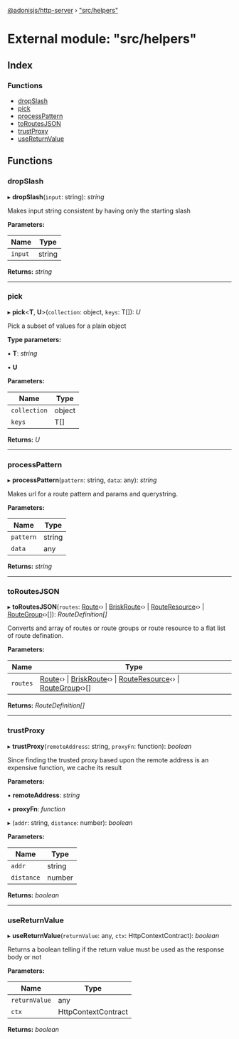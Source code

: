 [@adonisjs/http-server](../README.md) › ["src/helpers"](_src_helpers_.md)

# External module: "src/helpers"

## Index

### Functions

* [dropSlash](_src_helpers_.md#dropslash)
* [pick](_src_helpers_.md#pick)
* [processPattern](_src_helpers_.md#processpattern)
* [toRoutesJSON](_src_helpers_.md#toroutesjson)
* [trustProxy](_src_helpers_.md#trustproxy)
* [useReturnValue](_src_helpers_.md#usereturnvalue)

## Functions

###  dropSlash

▸ **dropSlash**(`input`: string): *string*

Makes input string consistent by having only the starting
slash

**Parameters:**

Name | Type |
------ | ------ |
`input` | string |

**Returns:** *string*

___

###  pick

▸ **pick**<**T**, **U**>(`collection`: object, `keys`: T[]): *U*

Pick a subset of values for a plain object

**Type parameters:**

▪ **T**: *string*

▪ **U**

**Parameters:**

Name | Type |
------ | ------ |
`collection` | object |
`keys` | T[] |

**Returns:** *U*

___

###  processPattern

▸ **processPattern**(`pattern`: string, `data`: any): *string*

Makes url for a route pattern and params and querystring.

**Parameters:**

Name | Type |
------ | ------ |
`pattern` | string |
`data` | any |

**Returns:** *string*

___

###  toRoutesJSON

▸ **toRoutesJSON**(`routes`: [Route](../classes/_src_router_route_.route.md)‹› | [BriskRoute](../classes/_src_router_briskroute_.briskroute.md)‹› | [RouteResource](../classes/_src_router_resource_.routeresource.md)‹› | [RouteGroup](../classes/_src_router_group_.routegroup.md)‹›[]): *RouteDefinition[]*

Converts and array of routes or route groups or route resource to a flat
list of route defination.

**Parameters:**

Name | Type |
------ | ------ |
`routes` | [Route](../classes/_src_router_route_.route.md)‹› &#124; [BriskRoute](../classes/_src_router_briskroute_.briskroute.md)‹› &#124; [RouteResource](../classes/_src_router_resource_.routeresource.md)‹› &#124; [RouteGroup](../classes/_src_router_group_.routegroup.md)‹›[] |

**Returns:** *RouteDefinition[]*

___

###  trustProxy

▸ **trustProxy**(`remoteAddress`: string, `proxyFn`: function): *boolean*

Since finding the trusted proxy based upon the remote address
is an expensive function, we cache its result

**Parameters:**

▪ **remoteAddress**: *string*

▪ **proxyFn**: *function*

▸ (`addr`: string, `distance`: number): *boolean*

**Parameters:**

Name | Type |
------ | ------ |
`addr` | string |
`distance` | number |

**Returns:** *boolean*

___

###  useReturnValue

▸ **useReturnValue**(`returnValue`: any, `ctx`: HttpContextContract): *boolean*

Returns a boolean telling if the return value must be used as
the response body or not

**Parameters:**

Name | Type |
------ | ------ |
`returnValue` | any |
`ctx` | HttpContextContract |

**Returns:** *boolean*
